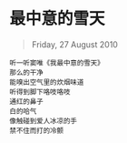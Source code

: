 # 最中意的雪天

> Friday, 27 August 2010
```
听一听窦唯《我最中意的雪天》
那么的干净
能嗅出空气里的炊烟味道
听得到脚下咯吱咯吱
通红的鼻子
白的哈气
像触碰到爱人冰凉的手
禁不住而打的冷颤
```

